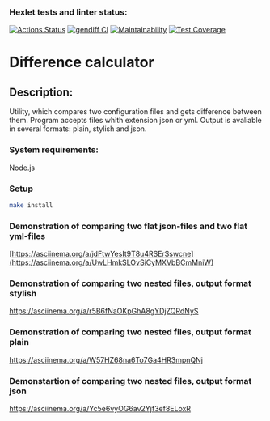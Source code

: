 ### Hexlet tests and linter status:
[![Actions Status](https://github.com/LKorsar/frontend-project-46/actions/workflows/hexlet-check.yml/badge.svg)](https://github.com/LKorsar/frontend-project-46/actions)
[![gendiff CI](https://github.com/LKorsar/frontend-project-46/actions/workflows/gendiff.yml/badge.svg)](https://github.com/LKorsar/frontend-project-46/actions/workflows/gendiff.yml)
[![Maintainability](https://api.codeclimate.com/v1/badges/683bd3dc4fd76799a149/maintainability)](https://codeclimate.com/github/LKorsar/frontend-project-46/maintainability)
[![Test Coverage](https://api.codeclimate.com/v1/badges/683bd3dc4fd76799a149/test_coverage)](https://codeclimate.com/github/LKorsar/frontend-project-46/test_coverage)

# Difference calculator

## Description:
Utility, which compares two configuration files and gets difference between them. Program accepts files whith extension json or yml. Output is avaliable in several formats: plain, stylish and json.

### System requirements:
Node.js

### Setup
```bash
make install
```

### Demonstration of comparing two flat json-files and two flat yml-files

[https://asciinema.org/a/jdFtwYesIt9T8u4RSErSswcne](https://asciinema.org/a/UwLHmkSLOvSiCyMXVbBCmMniW)

### Demonstration of comparing two nested files, output format stylish

https://asciinema.org/a/r5B6fNaOKpGhA8gYDjZQRdNyS

### Demonstration of comparing two nested files, output format plain

https://asciinema.org/a/W57HZ68na6To7Ga4HR3mpnQNj

### Demonstartion of comparing two nested files, output format json

https://asciinema.org/a/Yc5e6vyOG6av2Yjf3ef8ELoxR




